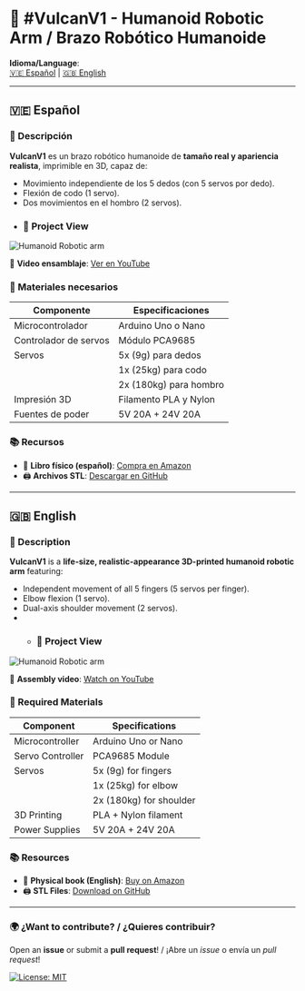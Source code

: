 # 🤖 #VulcanV1 - Humanoid Robotic Arm / Brazo Robótico Humanoide

**Idioma/Language**:  
[🇻🇪 Español](#español) | [🇬🇧 English](#english)

---

<a name="español"></a>
## 🇻🇪 Español  

### 🚀 Descripción  
**VulcanV1** es un brazo robótico humanoide de **tamaño real y apariencia realista**, imprimible en 3D, capaz de:  
- Movimiento independiente de los 5 dedos (con 5 servos por dedo).  
- Flexión de codo (1 servo).  
- Dos movimientos en el hombro (2 servos).
- ### 📸 Project View
![Humanoid Robotic arm](https://github.com/KelvinRobotics/VulcanV1/blob/main/Robotic%20Arm%20%23VulcanV1%20date%2020210111.jpg)

🎥 **Video ensamblaje**: [Ver en YouTube](https://youtu.be/lHEPIue6Ml0)  

### 🔧 Materiales necesarios  
| Componente               | Especificaciones                  |
|--------------------------|-----------------------------------|
| Microcontrolador         | Arduino Uno o Nano                |
| Controlador de servos    | Módulo PCA9685                   |
| Servos                   | 5x (9g) para dedos          |
|                          | 1x (25kg) para codo       |
|                          | 2x (180kg) para hombro     |
| Impresión 3D             | Filamento PLA y Nylon            |
| Fuentes de poder         | 5V 20A + 24V 20A                |

### 📚 Recursos  
- 📖 **Libro físico (español)**: [Compra en Amazon](https://www.amazon.com/-/es/IMPRESI%C3%93N-ENSAMBLAJE-ROB%C3%93TICO-HUMANOIDE-Spanish/dp/B08RTLKW3B)  
- 🖨️ **Archivos STL**: [Descargar en GitHub](https://github.com/KelvinRobotics/VulcanV1STLs)  

---

<a name="english"></a>
## 🇬🇧 English  

### 🚀 Description  
**VulcanV1** is a **life-size, realistic-appearance 3D-printed humanoid robotic arm** featuring:  
- Independent movement of all 5 fingers (5 servos per finger).  
- Elbow flexion (1 servo).  
- Dual-axis shoulder movement (2 servos).
- - ### 📸 Project View
![Humanoid Robotic arm](https://github.com/KelvinRobotics/VulcanV1/blob/main/Robotic%20Arm%20%23VulcanV1%20date%2020210111.jpg)

🎥 **Assembly video**: [Watch on YouTube](https://youtu.be/0z9FyuyzCs4)  

### 🔧 Required Materials  
| Component               | Specifications                   |
|-------------------------|----------------------------------|
| Microcontroller        | Arduino Uno or Nano             |
| Servo Controller       | PCA9685 Module                  |
| Servos                 | 5x (9g) for fingers        |
|                        | 1x (25kg) for elbow      |
|                        | 2x (180kg) for shoulder   |
| 3D Printing            | PLA + Nylon filament            |
| Power Supplies         | 5V 20A + 24V 20A               |

### 📚 Resources  
- 📖 **Physical book (English)**: [Buy on Amazon](https://www.amazon.com/-/es/GUIDE-PRINTING-ASSEMBLY-HUMANOID-ROBOTIC/dp/B08W7SQG3L)  
- 🖨️ **STL Files**: [Download on GitHub](https://github.com/KelvinRobotics/VulcanV1STLs)  

---

### 🌍 ¿Want to contribute? / ¿Quieres contribuir?  
Open an **issue** or submit a **pull request**! / ¡Abre un *issue* o envía un *pull request*!  

[![License: MIT](https://img.shields.io/badge/License-MIT-yellow.svg)](https://opensource.org/licenses/MIT)
